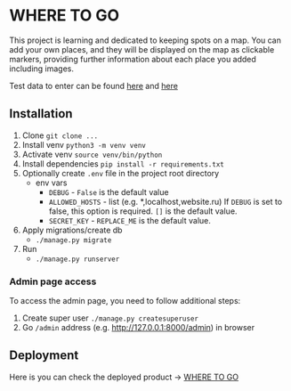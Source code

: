 # WHERE TO GO

This project is learning and dedicated to keeping spots on a map. You can add your own places, and they will be displayed on the map as clickable markers, providing further information about each place you added including images.

Test data to enter can be found [here](https://raw.githubusercontent.com/devmanorg/where-to-go-frontend/master/places/moscow_legends.json) and [here](https://raw.githubusercontent.com/devmanorg/where-to-go-frontend/master/places/roofs24.json)
## Installation
1. Clone `git clone ...`
2. Install venv `python3 -m venv venv`
3. Activate venv `source venv/bin/python`
4. Install dependencies `pip install -r requirements.txt`
5. Optionally create `.env` file in the project root directory
   * env vars  
     * `DEBUG` - `False` is the default value  
     * `ALLOWED_HOSTS` - list (e.g. *,localhost,website.ru) If `DEBUG` is set to false, this option is required. `[]` is the default value. 
     * `SECRET_KEY` - `REPLACE_ME` is the default value.
6. Apply migrations/create db
   * `./manage.py migrate`
7. Run 
   * `./manage.py runserver`
### Admin page access
To access the admin page, you need to follow additional steps:
1. Create super user `./manage.py createsuperuser`
2. Go `/admin` address (e.g. http://127.0.0.1:8000/admin) in browser

## Deployment
Here is you can check the deployed product -> [WHERE TO GO](https://frqhero.pythonanywhere.com/)